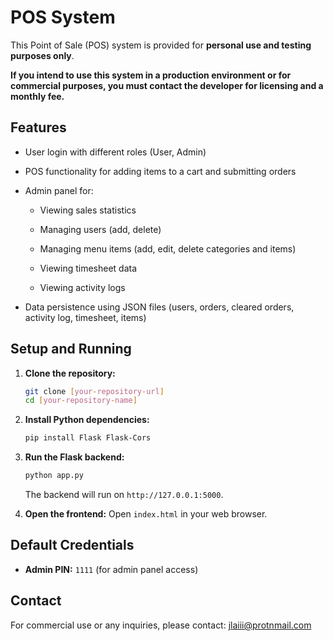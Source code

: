# POS System

This Point of Sale (POS) system is provided for **personal use and testing purposes only**.

**If you intend to use this system in a production environment or for commercial purposes, you must contact the developer for licensing and a monthly fee.**

## Features

* User login with different roles (User, Admin)

* POS functionality for adding items to a cart and submitting orders

* Admin panel for:

    * Viewing sales statistics

    * Managing users (add, delete)

    * Managing menu items (add, edit, delete categories and items)

    * Viewing timesheet data

    * Viewing activity logs

* Data persistence using JSON files (users, orders, cleared orders, activity log, timesheet, items)

## Setup and Running

1.  **Clone the repository:**

    ```bash
    git clone [your-repository-url]
    cd [your-repository-name]
    ```

2.  **Install Python dependencies:**

    ```bash
    pip install Flask Flask-Cors
    ```

3.  **Run the Flask backend:**

    ```bash
    python app.py
    ```

    The backend will run on `http://127.0.0.1:5000`.

4.  **Open the frontend:**
    Open `index.html` in your web browser.

## Default Credentials

* **Admin PIN:** `1111` (for admin panel access)

## Contact

For commercial use or any inquiries, please contact:
jlaiii@protnmail.com

